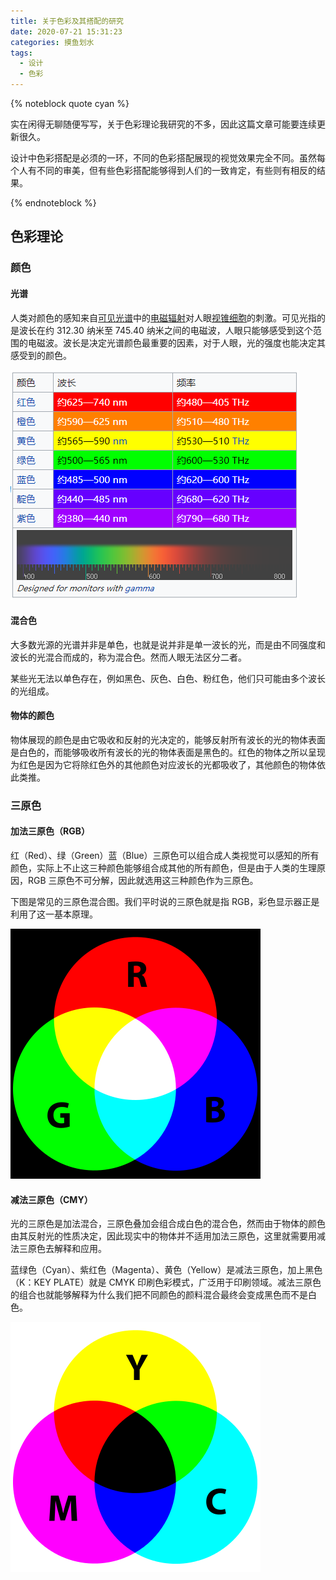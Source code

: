 ```yaml
---
title: 关于色彩及其搭配的研究
date: 2020-07-21 15:31:23
categories: 摸鱼划水
tags:
  - 设计
  - 色彩
---
```


{% noteblock quote cyan %}

实在闲得无聊随便写写，关于色彩理论我研究的不多，因此这篇文章可能要连续更新很久。

设计中色彩搭配是必须的一环，不同的色彩搭配展现的视觉效果完全不同。虽然每个人有不同的审美，但有些色彩搭配能够得到人们的一致肯定，有些则有相反的结果。

{% endnoteblock %}

<!-- more -->

## 色彩理论

### 颜色

#### 光谱

人类对颜色的感知来自[可见光谱](https://zh.wikipedia.org/wiki/可见光谱)中的[电磁辐射](https://zh.wikipedia.org/wiki/电磁辐射)对人眼[视锥细胞](https://zh.wikipedia.org/wiki/视锥细胞)的刺激。可见光指的是波长在约 312.30 纳米至 745.40 纳米之间的电磁波，人眼只能够感受到这个范围的电磁波。波长是决定光谱颜色最重要的因素，对于人眼，光的强度也能决定其感受到的颜色。

![可见光的光谱](%E5%85%B3%E4%BA%8E%E8%89%B2%E5%BD%A9%E5%8F%8A%E5%85%B6%E6%90%AD%E9%85%8D%E7%9A%84%E8%AE%A8%E8%AE%BA/image-20200721155753441.png)

#### 混合色

大多数光源的光谱并非是单色，也就是说并非是单一波长的光，而是由不同强度和波长的光混合而成的，称为混合色。然而人眼无法区分二者。

某些光无法以单色存在，例如黑色、灰色、白色、粉红色，他们只可能由多个波长的光组成。

#### 物体的颜色

物体展现的颜色是由它吸收和反射的光决定的，能够反射所有波长的光的物体表面是白色的，而能够吸收所有波长的光的物体表面是黑色的。红色的物体之所以呈现为红色是因为它将除红色外的其他颜色对应波长的光都吸收了，其他颜色的物体依此类推。

### 三原色

#### 加法三原色（RGB）

红（Red）、绿（Green）蓝（Blue）三原色可以组合成人类视觉可以感知的所有颜色，实际上不止这三种颜色能够组合成其他的所有颜色，但是由于人类的生理原因，RGB 三原色不可分解，因此就选用这三种颜色作为三原色。

下图是常见的三原色混合图。我们平时说的三原色就是指 RGB，彩色显示器正是利用了这一基本原理。

![加法三原色](%E5%85%B3%E4%BA%8E%E8%89%B2%E5%BD%A9%E5%8F%8A%E5%85%B6%E6%90%AD%E9%85%8D%E7%9A%84%E8%AE%A8%E8%AE%BA/f6c1cc7bbc763fac71e2c556013cbac1_1440w.png)

#### 减法三原色（CMY）

光的三原色是加法混合，三原色叠加会组合成白色的混合色，然而由于物体的颜色由其反射光的性质决定，因此现实中的物体并不适用加法三原色，这里就需要用减法三原色去解释和应用。

蓝绿色（Cyan）、紫红色（Magenta）、黄色（Yellow）是减法三原色，加上黑色（K：KEY PLATE）就是 CMYK 印刷色彩模式，广泛用于印刷领域。减法三原色的组合也就能够解释为什么我们把不同颜色的颜料混合最终会变成黑色而不是白色。

![减法三原色](%E5%85%B3%E4%BA%8E%E8%89%B2%E5%BD%A9%E5%8F%8A%E5%85%B6%E6%90%AD%E9%85%8D%E7%9A%84%E8%AE%A8%E8%AE%BA/98467548b87fa9003ee1c002dcf950c8_1440w.png)
